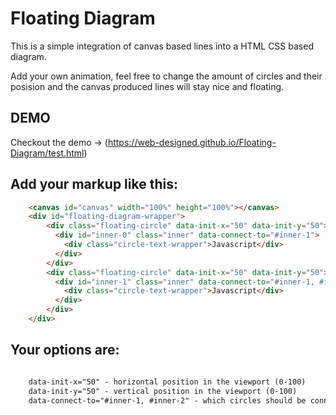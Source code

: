 # Floating Diagram 

This is a simple integration of canvas based lines into a HTML CSS based diagram. 

Add your own animation, feel free to change the amount of circles and their posision and the canvas produced lines will stay nice and floating.

## DEMO

Checkout the demo -> (https://web-designed.github.io/Floating-Diagram/test.html)

## Add your markup like this:

```html
	<canvas id="canvas" width="100%" height="100%"></canvas>
	<div id="floating-diagram-wrapper">
		<div class="floating-circle" data-init-x="50" data-init-y="50">
	      <div id="inner-0" class="inner" data-connect-to="#inner-1">
	        <div class="circle-text-wrapper">Javascript</div>
	      </div>
	    </div>
	    <div class="floating-circle" data-init-x="50" data-init-y="50">
	      <div id="inner-1" class="inner" data-connect-to="#inner-1, #inner-2,">
	        <div class="circle-text-wrapper">Javascript</div>
	      </div>
	    </div>
	</div>

```


## Your options are:


```html

	data-init-x="50" - horizontal position in the viewport (0-100)
	data-init-y="50" - vertical position in the viewport (0-100)
    data-connect-to="#inner-1, #inner-2" - which circles should be connected to a given circle

```